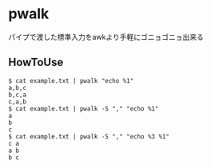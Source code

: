 # pwalk
パイプで渡した標準入力をawkより手軽にゴニョゴニョ出来る

## HowToUse
```shell
$ cat example.txt | pwalk "echo %1"
a,b,c
b,c,a
c,a,b
$ cat example.txt | pwalk -S "," "echo %1"
a
b
c
$ cat example.txt | pwalk -S "," "echo %3 %1"
c a
a b
b c
```
